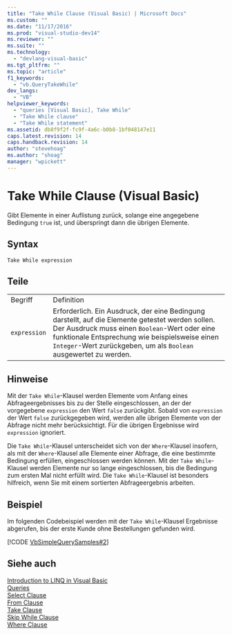 ```yaml
---
title: "Take While Clause (Visual Basic) | Microsoft Docs"
ms.custom: ""
ms.date: "11/17/2016"
ms.prod: "visual-studio-dev14"
ms.reviewer: ""
ms.suite: ""
ms.technology: 
  - "devlang-visual-basic"
ms.tgt_pltfrm: ""
ms.topic: "article"
f1_keywords: 
  - "vb.QueryTakeWhile"
dev_langs: 
  - "VB"
helpviewer_keywords: 
  - "queries [Visual Basic], Take While"
  - "Take While clause"
  - "Take While statement"
ms.assetid: db8f9f2f-fc9f-4a6c-b0b8-1bf048147e11
caps.latest.revision: 14
caps.handback.revision: 14
author: "stevehoag"
ms.author: "shoag"
manager: "wpickett"
---
```

# Take While Clause (Visual Basic)
Gibt Elemente in einer Auflistung zurück, solange eine angegebene Bedingung `true` ist, und überspringt dann die übrigen Elemente.  
  
## Syntax  
  
```  
Take While expression  
```  
  
## Teile  
  
|||  
|-|-|  
|Begriff|Definition|  
|`expression`|Erforderlich.  Ein Ausdruck, der eine Bedingung darstellt, auf die Elemente getestet werden sollen.  Der Ausdruck muss einen `Boolean`\-Wert oder eine funktionale Entsprechung wie beispielsweise einen `Integer`\-Wert zurückgeben, um als `Boolean` ausgewertet zu werden.|  
  
## Hinweise  
 Mit der `Take While`\-Klausel werden Elemente vom Anfang eines Abfrageergebnisses bis zu der Stelle eingeschlossen, an der der vorgegebene `expression` den Wert `false` zurückgibt.  Sobald von `expression` der Wert `false` zurückgegeben wird, werden alle übrigen Elemente von der Abfrage nicht mehr berücksichtigt.  Für die übrigen Ergebnisse wird `expression` ignoriert.  
  
 Die `Take While`\-Klausel unterscheidet sich von der `Where`\-Klausel insofern, als mit der `Where`\-Klausel alle Elemente einer Abfrage, die eine bestimmte Bedingung erfüllen, eingeschlossen werden können.  Mit der `Take While`\-Klausel werden Elemente nur so lange eingeschlossen, bis die Bedingung zum ersten Mal nicht erfüllt wird.  Die `Take While`\-Klausel ist besonders hilfreich, wenn Sie mit einem sortierten Abfrageergebnis arbeiten.  
  
## Beispiel  
 Im folgenden Codebeispiel werden mit der `Take While`\-Klausel Ergebnisse abgerufen, bis der erste Kunde ohne Bestellungen gefunden wird.  
  
 [!CODE [VbSimpleQuerySamples#2](../CodeSnippet/VS_Snippets_VBCSharp/VbSimpleQuerySamples#2)]  
  
## Siehe auch  
 [Introduction to LINQ in Visual Basic](../../../visual-basic/programming-guide/language-features/linq/introduction-to-linq.md)   
 [Queries](../../../visual-basic/language-reference/queries/queries.md)   
 [Select Clause](../../../visual-basic/language-reference/queries/select-clause.md)   
 [From Clause](../../../visual-basic/language-reference/queries/from-clause.md)   
 [Take Clause](../../../visual-basic/language-reference/queries/take-clause.md)   
 [Skip While Clause](../../../visual-basic/language-reference/queries/skip-while-clause.md)   
 [Where Clause](../../../visual-basic/language-reference/queries/where-clause.md)